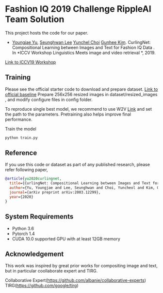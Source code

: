 # Fashion IQ 2019 Challenge RippleAI Team Solution

This project hosts the code for our paper.

- [Youngjae Yu](https://yj-yu.github.io/home), [Seunghwan Lee](http://rippleai.cc/) [Yunchel Choi](http://rippleai.cc/)  [Gunhee Kim](http://vision.snu.ac.kr/~gunhee/). CurlingNet: Compositional Learning between Images and Text for Fashion IQ Data
. In *ICCV Workshop Linguistics Meets image and video retrieval *, 2019.

[Link to ICCV19 Workshop](https://sites.google.com/view/lingir/fashion-iq)

## Training

Please see the official starter code to download and prepare dataset. [Link to official baseline](https://github.com/XiaoxiaoGuo/fashion-iq/tree/master/start_kit)
Prepare 256x256 resized images in dataset/resized_images , and modify configure files in config folder.

To reproduce single best model, we recommend to use W2V [Link](https://www.kaggle.com/jacksoncrow/word2vec-flickr30k/version/1) and set the path to the parameters. Pretraining also helps improve final performance.

Train the model

```bash
python train.py
```

## Reference

If you use this code or dataset as part of any published research, please refer following paper,

```bibtex
@article{yu2020curlingnet,
  title={CurlingNet: Compositional Learning between Images and Text for Fashion IQ Data},
  author={Yu, Youngjae and Lee, Seunghwan and Choi, Yuncheol and Kim, Gunhee},
  journal={arXiv preprint arXiv:2003.12299},
  year={2020}
}
```

## System Requirements

- Python 3.6
- Pytorch 1.4
- CUDA 10.0 supported GPU with at least 12GB memory

## Acknowledgement

This work was inspired by great prior works for compositing image and text, but in particular coollaborate expert and TIRG.

Collaborative Expert(https://github.com/albanie/collaborative-experts)
TIRG(https://github.com/google/tirg)
